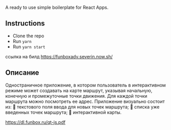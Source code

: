 A ready to use simple boilerplate for React Apps.

## Instructions

- Clone the repo
- Run `yarn`
- Run `yarn start`

ссылка на билд
https://funboxadv.severin.now.sh/

## Описание

Одностраничное приложение, в
котором пользователь в интерактивном режиме может создавать на карте
маршрут, указывая начальную, конечную и промежуточные точки движения. Для
каждой точки маршрута можно посмотреть ее адрес.
Приложение визуально состоит из:
 текстового поля ввода для новых точек маршрута;
 списка уже введенных точек маршрута;
 интерактивной карты. 

https://dl.funbox.ru/qt-js.pdf
